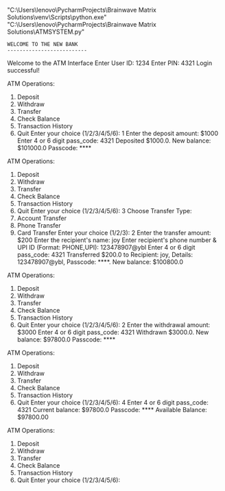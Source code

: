 "C:\Users\lenovo\PycharmProjects\Brainwave Matrix Solutions\venv\Scripts\python.exe" "C:\Users\lenovo\PycharmProjects\Brainwave Matrix Solutions\ATMSYSTEM.py"

    WELCOME TO THE NEW BANK
    --------------------------
    
Welcome to the ATM Interface
Enter User ID: 1234
Enter PIN: 4321
Login successful!


ATM Operations:
1. Deposit
2. Withdraw
3. Transfer
4. Check Balance
5. Transaction History
6. Quit
Enter your choice (1/2/3/4/5/6): 1
Enter the deposit amount: $1000
Enter 4 or 6 digit pass_code: 4321
Deposited $1000.0. New balance: $101000.0
Passcode: ****

ATM Operations:
1. Deposit
2. Withdraw
3. Transfer
4. Check Balance
5. Transaction History
6. Quit
Enter your choice (1/2/3/4/5/6): 3
Choose Transfer Type:
1. Account Transfer
2. Phone Transfer
3. Card Transfer
Enter your choice (1/2/3): 2
Enter the transfer amount: $200
Enter the recipient's name: joy
Enter recipient's phone number & UPI ID (Format: PHONE,UPI): 123478907@ybl
Enter 4 or 6 digit pass_code: 4321
Transferred $200.0 to Recipient: joy, Details: 123478907@ybl, Passcode: ****. New balance: $100800.0

ATM Operations:
1. Deposit
2. Withdraw
3. Transfer
4. Check Balance
5. Transaction History
6. Quit
Enter your choice (1/2/3/4/5/6): 2
Enter the withdrawal amount: $3000
Enter 4 or 6 digit pass_code: 4321
Withdrawn $3000.0. New balance: $97800.0
Passcode: ****

ATM Operations:
1. Deposit
2. Withdraw
3. Transfer
4. Check Balance
5. Transaction History
6. Quit
Enter your choice (1/2/3/4/5/6): 4
Enter 4 or 6 digit pass_code: 4321
Current balance: $97800.0
Passcode: ****
Available Balance: $97800.00

ATM Operations:
1. Deposit
2. Withdraw
3. Transfer
4. Check Balance
5. Transaction History
6. Quit
Enter your choice (1/2/3/4/5/6): 
